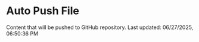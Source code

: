 # Auto Push File

Content that will be pushed to GitHub repository.
Last updated: 06/27/2025, 06:50:36 PM